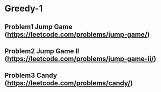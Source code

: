 # Greedy-1

## Problem1 Jump Game (https://leetcode.com/problems/jump-game/)

           
## Problem2 Jump Game II (https://leetcode.com/problems/jump-game-ii/)


## Problem3 Candy (https://leetcode.com/problems/candy/)


